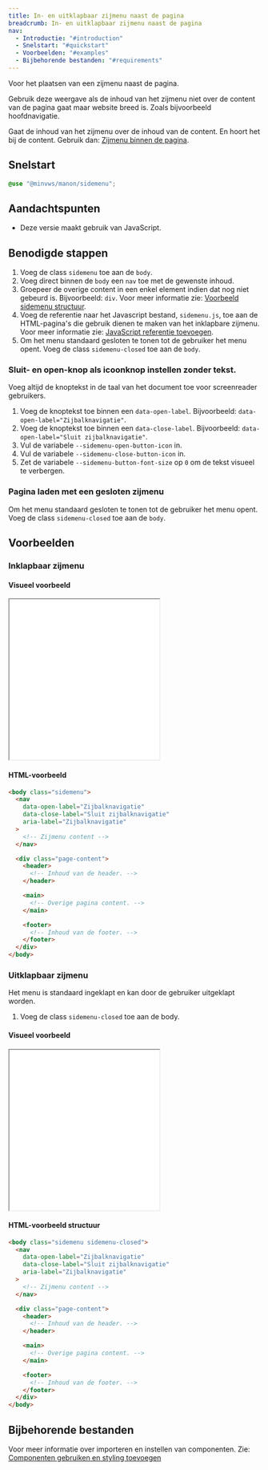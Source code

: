 ```yaml
---
title: In- en uitklapbaar zijmenu naast de pagina
breadcrumb: In- en uitklapbaar zijmenu naast de pagina
nav:
  - Introductie: "#introduction"
  - Snelstart: "#quickstart"
  - Voorbeelden: "#examples"
  - Bijbehorende bestanden: "#requirements"
---
```


<p id="introduction">Voor het plaatsen van een zijmenu naast de pagina.</p>

Gebruik deze weergave als de inhoud van het zijmenu niet over de content van de
pagina gaat maar website breed is. Zoals bijvoorbeeld hoofdnavigatie.

Gaat de inhoud van het zijmenu over de inhoud van de content. En hoort het bij
de content. Gebruik dan:
[Zijmenu binnen de pagina](/library/components/sidemenu/in-page).

<h2 id="quickstart">Snelstart</h2>

```scss
@use "@minvws/manon/sidemenu";
```

## Aandachtspunten

- Deze versie maakt gebruik van JavaScript.

## Benodigde stappen

1.  Voeg de class `sidemenu` toe aan de `body`.
2.  Voeg direct binnen de `body` een `nav` toe met de gewenste inhoud.
3.  Groepeer de overige content in een enkel element indien dat nog niet gebeurd
    is. Bijvoorbeeld: `div`. Voor meer informatie zie:
    [Voorbeeld sidemenu structuur](#sidemenu-structure).
4.  Voeg de referentie naar het Javascript bestand, `sidemenu.js`, toe aan de
    HTML-pagina's die gebruik dienen te maken van het inklapbare zijmenu. Voor
    meer informatie zie:
    [JavaScript referentie toevoegen](/getting-started/installation).
5.  Om het menu standaard gesloten te tonen tot de gebruiker het menu opent.
    Voeg de class `sidemenu-closed` toe aan de `body`.

### Sluit- en open-knop als icoonknop instellen zonder tekst.

Voeg altijd de knoptekst in de taal van het document toe voor screenreader
gebruikers.

1.  Voeg de knoptekst toe binnen een `data-open-label`. Bijvoorbeeld:
    `data-open-label="Zijbalknavigatie"`.
2.  Voeg de knoptekst toe binnen een `data-close-label`. Bijvoorbeeld:
    `data-open-label="Sluit zijbalknavigatie"`.
3.  Vul de variabele `--sidemenu-open-button-icon` in.
4.  Vul de variabele `--sidemenu-close-button-icon` in.
5.  Zet de variabele `--sidemenu-button-font-size` op `0` om de tekst visueel te
    verbergen.

### Pagina laden met een gesloten zijmenu

Om het menu standaard gesloten te tonen tot de gebruiker het menu opent. Voeg de
class `sidemenu-closed` toe aan de `body`.

<h2 id="examples">Voorbeelden</h2>

<h3 id="sidemenu-collapsible">Inklapbaar zijmenu</h3>

<h4>Visueel voorbeeld</h4>

<div class="resize">
  <iframe
    src="/snippets/sidemenu-next-to-page-collapsible"
    title="Voorbeeld"
    height="320px"
  ></iframe>
</div>

<h4>HTML-voorbeeld</h4>

```html
<body class="sidemenu">
  <nav
    data-open-label="Zijbalknavigatie"
    data-close-label="Sluit zijbalknavigatie"
    aria-label="Zijbalknavigatie"
  >
    <!-- Zijmenu content -->
  </nav>

  <div class="page-content">
    <header>
      <!-- Inhoud van de header. -->
    </header>

    <main>
      <!-- Overige pagina content. -->
    </main>

    <footer>
      <!-- Inhoud van de footer. -->
    </footer>
  </div>
</body>
```

<h3 id="sidemenu-expandable">Uitklapbaar zijmenu</h3>

Het menu is standaard ingeklapt en kan door de gebruiker uitgeklapt worden.

1.  Voeg de class `sidemenu-closed` toe aan de body.

#### Visueel voorbeeld

<div class="resize">
  <iframe
    src="/snippets/sidemenu-next-to-page-expandable"
    title="Voorbeeld"
    height="320px"
  ></iframe>
</div>

<h4 id="sidemenu-structure">HTML-voorbeeld structuur</h4>

```html
<body class="sidemenu sidemenu-closed">
  <nav
    data-open-label="Zijbalknavigatie"
    data-close-label="Sluit zijbalknavigatie"
    aria-label="Zijbalknavigatie"
  >
    <!-- Zijmenu content -->
  </nav>

  <div class="page-content">
    <header>
      <!-- Inhoud van de header. -->
    </header>

    <main>
      <!-- Overige pagina content. -->
    </main>

    <footer>
      <!-- Inhoud van de footer. -->
    </footer>
  </div>
</body>
```

<h2 id="requirements">Bijbehorende bestanden</h2>

Voor meer informatie over importeren en instellen van componenten. Zie:
[Componenten gebruiken en styling toevoegen](/getting-started/installation)
